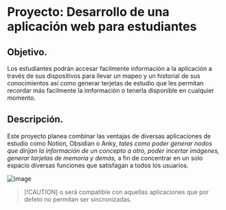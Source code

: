 # Proyecto: Desarrollo de una aplicación web para estudiantes
## Objetivo.
Los estudiantes podrán accesar facilmente información a la aplicación a través de sus dispositivos para llevar un mapeo y un historial de sus conocimientos así como generar terjetas de estudio que les permitan recordar más facilmente la imformación o tenerla disponible en cualquier momento.
## Descripción.
Este proyecto planea combinar las ventajas de diversas aplicaciones de estudio como Notion, Obsidian o Anky, _tales como poder generar nodos que dirijan la información de un concepto a otro, poder incertar imágenes, generar tarjetas de memoria y demás,_ a fin de concentrar en un solo espacio diversas funciones que satisfagan a todos los usuarios.

![image](https://github.com/user-attachments/assets/4e56acb7-5ccc-4cc4-8230-5c1b18f74fb0)

> [!CAUTION] o será compatible con aquellas aplicaciones que por defeto no permitan ser sincronizadas.
